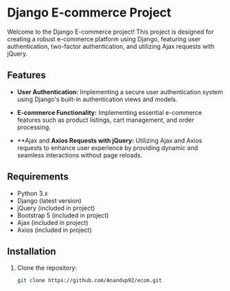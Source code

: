 # Django E-commerce Project

Welcome to the Django E-commerce project! This project is designed for creating a robust e-commerce platform using Django, featuring user authentication, two-factor authentication, and utilizing Ajax requests with jQuery.

## Features

- **User Authentication:** Implementing a secure user authentication system using Django's built-in authentication views and models.

- **E-commerce Functionality:** Implementing essential e-commerce features such as product listings, cart management, and order processing.

- **Ajax and **Axios Requests with jQuery:** Utilizing Ajax and Axios requests to enhance user experience by providing dynamic and seamless interactions without page reloads.

## Requirements

- Python 3.x
- Django (latest version)
- jQuery (included in project)
- Bootstrap 5 (included in project)
- Ajax (included in project)
- Axios (included in project)

## Installation

1. Clone the repository:

   ```bash
   git clone https://github.com/Anandvp92/ecom.git
